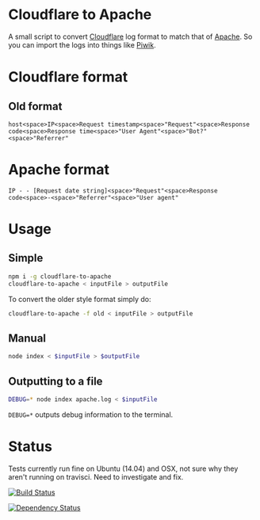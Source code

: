 Cloudflare to Apache
=====================

A small script to convert [Cloudflare](http://www.cloudflare.com) log format to match that of [Apache](http://httpd.apache.org). So you can import the logs into things like [Piwik](http://piwik.org).

# Cloudflare format

## Old format

```
host<space>IP<space>Request timestamp<space>"Request"<space>Response code<space>Response time<space>"User Agent"<space>"Bot?"<space>"Referrer"
```

# Apache format

```
IP - - [Request date string]<space>"Request"<space>Response code<space>-<space>"Referrer"<space>"User agent"
```

# Usage

## Simple 

```bash
npm i -g cloudflare-to-apache
cloudflare-to-apache < inputFile > outputFile
```

To convert the older style format simply do:

```bash
cloudflare-to-apache -f old < inputFile > outputFile
```

## Manual

```bash
node index < $inputFile > $outputFile
```

## Outputting to a file

```bash
DEBUG=* node index apache.log < $inputFile
```

`DEBUG=*` outputs debug information to the terminal.

# Status

Tests currently run fine on Ubuntu (14.04) and OSX, not sure why they aren't running on travisci. Need to investigate and fix.

[![Build Status](https://secure.travis-ci.org/surevine/cloudflare-to-apache.svg)](http://travis-ci.org/surevine/cloudflare-to-apache)

[![Dependency Status](https://david-dm.org/surevine/cloudflare-to-apache.svg)](https://david-dm.org/surevine/cloudflare-to-apache)
